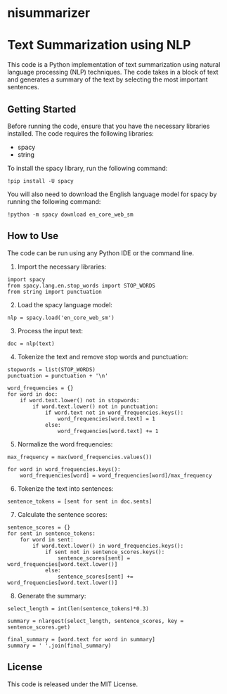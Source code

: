 # nisummarizer

# Text Summarization using NLP

This code is a Python implementation of text summarization using natural language processing (NLP) techniques. The code takes in a block of text and generates a summary of the text by selecting the most important sentences.

## Getting Started

Before running the code, ensure that you have the necessary libraries installed. The code requires the following libraries:

- spacy
- string

To install the spacy library, run the following command:

```
!pip install -U spacy
```

You will also need to download the English language model for spacy by running the following command:

```
!python -m spacy download en_core_web_sm
```

## How to Use

The code can be run using any Python IDE or the command line. 

1. Import the necessary libraries:
```
import spacy
from spacy.lang.en.stop_words import STOP_WORDS
from string import punctuation
```

2. Load the spacy language model:
```
nlp = spacy.load('en_core_web_sm')
```

3. Process the input text:
```
doc = nlp(text)
```

4. Tokenize the text and remove stop words and punctuation:
```
stopwords = list(STOP_WORDS)
punctuation = punctuation + '\n'

word_frequencies = {}
for word in doc:
    if word.text.lower() not in stopwords:
        if word.text.lower() not in punctuation:
            if word.text not in word_frequencies.keys():
                word_frequencies[word.text] = 1
            else:
                word_frequencies[word.text] += 1
```

5. Normalize the word frequencies:
```
max_frequency = max(word_frequencies.values())

for word in word_frequencies.keys():
    word_frequencies[word] = word_frequencies[word]/max_frequency
```

6. Tokenize the text into sentences:
```
sentence_tokens = [sent for sent in doc.sents]
```

7. Calculate the sentence scores:
```
sentence_scores = {}
for sent in sentence_tokens:
    for word in sent:
        if word.text.lower() in word_frequencies.keys():
            if sent not in sentence_scores.keys():
                sentence_scores[sent] = word_frequencies[word.text.lower()]
            else:
                sentence_scores[sent] += word_frequencies[word.text.lower()]
```

8. Generate the summary:
```
select_length = int(len(sentence_tokens)*0.3)

summary = nlargest(select_length, sentence_scores, key = sentence_scores.get)

final_summary = [word.text for word in summary]
summary = ' '.join(final_summary)
```

## License

This code is released under the MIT License.
